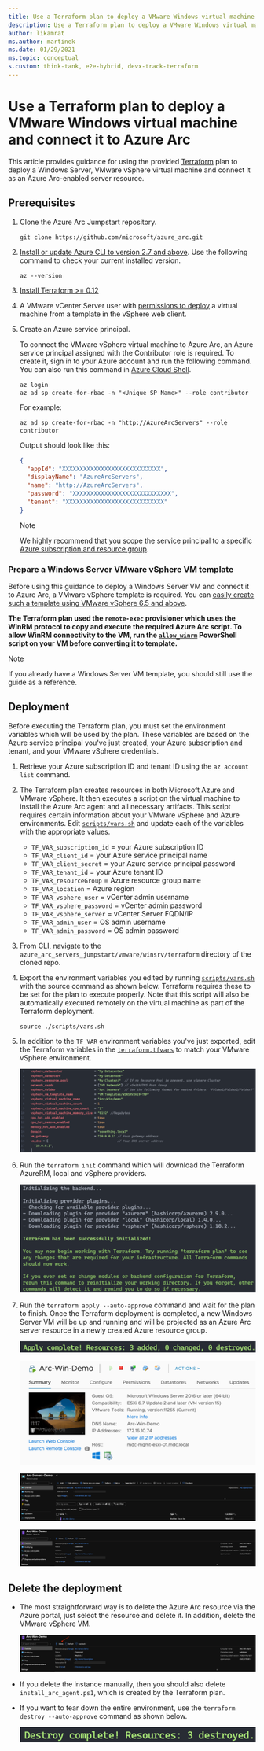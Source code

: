 ```yaml
---
title: Use a Terraform plan to deploy a VMware Windows virtual machine and connect it to Azure Arc
description: Use a Terraform plan to deploy a VMware Windows virtual machine and connect it to Azure Arc.
author: likamrat
ms.author: martinek
ms.date: 01/29/2021
ms.topic: conceptual
s.custom: think-tank, e2e-hybrid, devx-track-terraform
---
```


# Use a Terraform plan to deploy a VMware Windows virtual machine and connect it to Azure Arc

This article provides guidance for using the provided [Terraform](https://www.terraform.io/) plan to deploy a Windows Server, VMware vSphere virtual machine and connect it as an Azure Arc-enabled server resource.

## Prerequisites

1. Clone the Azure Arc Jumpstart repository.

    ```console
    git clone https://github.com/microsoft/azure_arc.git
    ```

2. [Install or update Azure CLI to version 2.7 and above](/cli/azure/install-azure-cli). Use the following command to check your current installed version.

    ```console
    az --version
    ```

3. [Install Terraform >= 0.12](https://learn.hashicorp.com/tutorials/terraform/install-cli)

4. A VMware vCenter Server user with [permissions to deploy](https://docs.vmware.com/en/VMware-vSphere/7.0/com.vmware.vsphere.vm_admin.doc/GUID-4D0F8E63-2961-4B71-B365-BBFA24673FDB.html) a virtual machine from a template in the vSphere web client.

5. Create an Azure service principal.

    To connect the VMware vSphere virtual machine to Azure Arc, an Azure service principal assigned with the Contributor role is required. To create it, sign in to your Azure account and run the following command. You can also run this command in [Azure Cloud Shell](https://shell.azure.com/).

    ```console
    az login
    az ad sp create-for-rbac -n "<Unique SP Name>" --role contributor
    ```

    For example:

    ```console
    az ad sp create-for-rbac -n "http://AzureArcServers" --role contributor
    ```

    Output should look like this:

    ```json
    {
      "appId": "XXXXXXXXXXXXXXXXXXXXXXXXXXXX",
      "displayName": "AzureArcServers",
      "name": "http://AzureArcServers",
      "password": "XXXXXXXXXXXXXXXXXXXXXXXXXXXX",
      "tenant": "XXXXXXXXXXXXXXXXXXXXXXXXXXXX"
    }
    ```

    > [!NOTE]
    > We highly recommend that you scope the service principal to a specific [Azure subscription and resource group](/cli/azure/ad/sp).

### Prepare a Windows Server VMware vSphere VM template

Before using this guidance to deploy a Windows Server VM and connect it to Azure Arc, a VMware vSphere template is required. You can [easily create such a template using VMware vSphere 6.5 and above](./vmware-windows-template.md).

**The Terraform plan used the `remote-exec` provisioner which uses the WinRM protocol to copy and execute the required Azure Arc script. To allow WinRM connectivity to the VM, run the [`allow_winrm`](https://github.com/microsoft/azure_arc/blob/main/azure_arc_servers_jumpstart/vmware/winsrv/terraform/scripts/allow_winrm.ps1) PowerShell script on your VM before converting it to template.**

> [!NOTE]
> If you already have a Windows Server VM template, you should still use the guide as a reference.

## Deployment

Before executing the Terraform plan, you must set the environment variables which will be used by the plan. These variables are based on the Azure service principal you've just created, your Azure subscription and tenant, and your VMware vSphere credentials.

1. Retrieve your Azure subscription ID and tenant ID using the `az account list` command.

2. The Terraform plan creates resources in both Microsoft Azure and VMware vSphere. It then executes a script on the virtual machine to install the Azure Arc agent and all necessary artifacts. This script requires certain information about your VMware vSphere and Azure environments. Edit [`scripts/vars.sh`](https://github.com/microsoft/azure_arc/blob/main/azure_arc_servers_jumpstart/vmware/winsrv/terraform/scripts/vars.sh) and update each of the variables with the appropriate values.

    - `TF_VAR_subscription_id` = your Azure subscription ID
    - `TF_VAR_client_id` = your Azure service principal name
    - `TF_VAR_client_secret` = your Azure service principal password
    - `TF_VAR_tenant_id` = your Azure tenant ID
    - `TF_VAR_resourceGroup` = Azure resource group name
    - `TF_VAR_location` = Azure region
    - `TF_VAR_vsphere_user` = vCenter admin username
    - `TF_VAR_vsphere_password` = vCenter admin password
    - `TF_VAR_vsphere_server` = vCenter Server FQDN/IP
    - `TF_VAR_admin_user` = OS admin username
    - `TF_VAR_admin_password` = OS admin password

3. From CLI, navigate to the `azure_arc_servers_jumpstart/vmware/winsrv/terraform` directory of the cloned repo.

4. Export the environment variables you edited by running [`scripts/vars.sh`](https://github.com/microsoft/azure_arc/blob/main/azure_arc_servers_jumpstart/vmware/winsrv/terraform/scripts/vars.sh) with the source command as shown below. Terraform requires these to be set for the plan to execute properly. Note that this script will also be automatically executed remotely on the virtual machine as part of the Terraform deployment.

    ```console
    source ./scripts/vars.sh
    ```

5. In addition to the `TF_VAR` environment variables you've just exported, edit the Terraform variables in the [`terraform.tfvars`](https://github.com/microsoft/azure_arc/blob/main/azure_arc_servers_jumpstart/vmware/winsrv/terraform/terraform.tfvars) to match your VMware vSphere environment.

    ![A screenshot of the `TF_VAR` environment variables](./media/vmware-terraform-windows/windows-variables.png)

6. Run the `terraform init` command which will download the Terraform AzureRM, local and vSphere providers.

    ![A screenshot of the `terraform init` command.](./media/vmware-terraform-windows/terraform-init.png)

7. Run the `terraform apply --auto-approve` command and wait for the plan to finish. Once the Terraform deployment is completed, a new Windows Server VM will be up and running and will be projected as an Azure Arc server resource in a newly created Azure resource group.

    ![A screenshot of `terraform apply` completed.](./media/vmware-terraform-windows/terraform-apply.png)

    ![A screenshot of a new VMware vSphere Windows Server virtual machine.](./media/vmware-terraform-windows/new-vm.png)

    ![A screenshot of an Azure Arc-enabled server in an Azure resource group.](./media/vmware-terraform-windows/server-1.png)

    ![Another screenshot of an Azure Arc-enabled server in an Azure resource group.](./media/vmware-terraform-windows/server-2.png)

## Delete the deployment

- The most straightforward way is to delete the Azure Arc resource via the Azure portal, just select the resource and delete it. In addition, delete the VMware vSphere VM.

    ![A screenshot of an Azure Arc-enabled server being deleted.](./media/vmware-terraform-windows/delete-server.png)

- If you delete the instance manually, then you should also delete `install_arc_agent.ps1`, which is created by the Terraform plan.

- If you want to tear down the entire environment, use the `terraform destroy --auto-approve` command as shown below.

    ![A screenshot of the `terraform destroy` command.](./media/vmware-terraform-windows/terraform-destroy.png)
